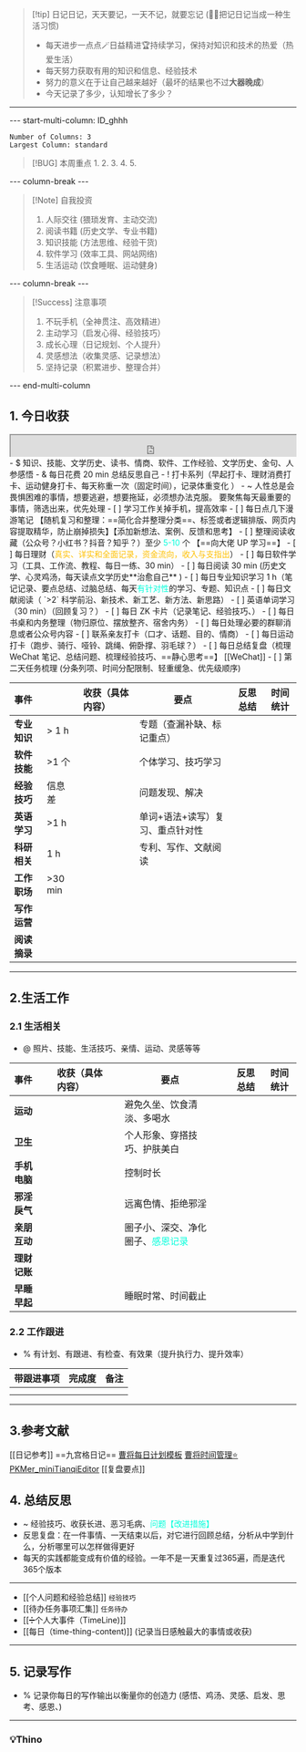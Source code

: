> [!tip] 日记日记，天天要记，一天不记，就要忘记 (🏳️‍🌈把记日记当成一种生活习惯)
> - 每天进步一点点🪄日益精进🏆持续学习，保持对知识和技术的热爱（热爱生活）
> - 每天努力获取有用的知识和信息、经验技术
> - 努力的意义在于让自己越来越好（最坏的结果也不过**大器晚成**）
> - 今天记录了多少，认知增长了多少？

---
--- start-multi-column: ID_ghhh
```column-settings
Number of Columns: 3 
Largest Column: standard
```

>[!BUG] 本周重点
>1. 
>2. 
> 3. 
>4. 
>5.



--- column-break ---

>[!Note] 自我投资
> 1. 人际交往 (猥琐发育、主动交流)
> 2. 阅读书籍 (历史文学、专业书籍)
> 3. 知识技能 (方法思维、经验干货)
> 4. 软件学习 (效率工具、网站网络)
> 5. 生活运动 (饮食睡眠、运动健身)


--- column-break ---

>[!Success] 注意事项
> 1. 不玩手机（全神贯注、高效精进）
> 2. 主动学习（启发心得、经验技巧）
> 3. 成长心理（日记规划、个人提升）
> 4. 灵感想法（收集灵感、记录想法）
> 5. 坚持记录（积累进步、整理合并）

--- end-multi-column
## 1. 今日收获
<div style=" width: 100%;  height:40;overflow: hidden; "><iframe src="https://widget.pkmer.cn/free/miniTianqi?user=a2e5899e-975e-4457-afd4-ec3ff7dcbc90&select-theme=ta&theme=%E6%A0%B7%E5%BC%8F5&input-text=&theme-color=%2300FF88FF&select-icon=gif" allow="fullscreen" style=" height: 100%; width: 100%;"></iframe></div>
- $ 知识、技能、文学历史、读书、情商、软件、工作经验、文学历史、金句、人参感悟
- & 每日花费 20 min 总结反思自己 
- ! 打卡系列（早起打卡、理财消费打卡、运动健身打卡、每天称重一次（固定时间），记录体重变化 ）
- ~ 人性总是会畏惧困难的事情，想要逃避，想要拖延，必须想办法克服。  要聚焦每天最重要的事情，筛选出来，优先处理
- [ ] 学习工作关掉手机，提高效率
- [ ] 每日点几下漫游笔记 【随机复习和整理：==简化合并整理分类==、标签或者逻辑排版、网页内容提取精华，防止崩掉损失】【添加新想法、案例、反馈和思考】
- [ ] 整理阅读收藏（公众号？小红书？抖音？知乎？）至少 <font color="#00ffdc">5-10 </font>个 【==向大佬 UP 学习==】
- [ ] 每日理财（<font color="#ffc000">真实、详实和全面记录，资金流向，收入与支指出</font>）
- [ ] 每日软件学习（工具、工作流、教程、每日一练、30 min）
- [ ] 每日阅读 30 min (历史文学、心灵鸡汤，每天读点文学历史**治愈自己** )
- [ ] 每日专业知识学习 1 h（笔记记录、要点总结、过脑总结、每天<font color="#00ffdc">有针对性</font>的学习、专题、知识点
- [ ] 每日文献阅读（ `>2` 科学前沿、新技术、新工艺、新方法、新思路）
- [ ] 英语单词学习（30 min）（回顾复习？）
- [ ] 每日 ZK 卡片（记录笔记、经验技巧、）
- [ ] 每日书桌和内务整理（物归原位、摆放整齐、宿舍内务）
- [ ] 每日处理必要的群聊消息或者公众号内容 
- [ ] 联系亲友打卡（口才、话题、目的、情商）
- [ ] 每日运动打卡（跑步、骑行、哑铃、跳绳、俯卧撑、羽毛球？）
- [ ] 每日总结复盘（梳理 WeChat 笔记、总结问题、梳理经验技巧、==静心思考==】 [[WeChat]]
- [ ] 第二天任务梳理 (分条列项、时间分配限制、轻重缓急、优先级顺序) 

| **事件**   |          | 收获（具体内容） | 要点                | 反思总结 | 时间统计 |
| :------- | -------- | :------- | ----------------- | ---- | ---- |
| **专业知识** | \> 1 h   |          | 专题（查漏补缺、标记重点）     |      |      |
| **软件技能** | \>1 个    |          | 个体学习、技巧学习         |      |      |
| **经验技巧** | 信息差      |          | 问题发现、解决           |      |      |
| **英语学习** | \>1 h    |          | 单词+语法+读写）复习、重点针对性 |      |      |
| **科研相关** | 1 h      |          | 专利、写作、文献阅读        |      |      |
| **工作职场** | \>30 min |          |                   |      |      |
| **写作运营** |          |          |                   |      |      |
| **阅读摘录** |          |          |                   |      |      |

---
## 2.生活工作
### 2.1 生活相关 
- @  照片、技能、生活技巧、亲情、运动、灵感等等

| **事件**   |     | 收获（具体内容） |     | 要点                                            |     | 反思总结 | 时间统计 |
| :------- | --- | :------- | --- | --------------------------------------------- | --- | ---- | ---- |
| **运动**   |     |          |     | 避免久坐、饮食清淡、多喝水                                 |     |      |      |
| **卫生**   |     |          |     | 个人形象、穿搭技巧、护肤美白                                |     |      |      |
| **手机电脑** |     |          |     | 控制时长                                          |     |      |      |
| **邪淫戾气** |     |          |     | 远离色情、拒绝邪淫                                     |     |      |      |
| **亲朋互动** |     |          |     | 圈子小、深交、净化圈子、<font color="#00ffdc">感恩记录</font> |     |      |      |
| **理财记账** |     |          |     |                                               |     |      |      |
| **早睡早起** |     |          |     | 睡眠时常、时间截止                                     |     |      |      |
### 2.2 工作跟进 
- % 有计划、有跟进、有检查、有效果（提升执行力、提升效率）

| 带跟进事项 | 完成度 | 备注  |
| :---- | :-- | :-- |
|       |     |     |
|  |  |  |  

---
## 3.参考文献
[[日记参考]] ==九宫格日记==
[曹将每日计划模板](https://mp.weixin.qq.com/s/8LYri0lvPV5Y8snHqvpJ5g)
[曹将时间管理⭐](https://mp.weixin.qq.com/s/Z8l7B5iOoCGtjP_KvMjMxA)
[PKMer_miniTianqiEditor](https://pkmer.cn/products/widget/miniTianqiEditor/)
[[复盘要点]]
## 4. 总结反思
- ~ 经验技巧、收获长进、恶习毛病、<font color="#00ffdc">问题【改进措施】</font>
- 反思复盘：在一件事情、一天结束以后，对它进行回顾总结，分析从中学到什么，分析哪里可以怎样做得更好
- 每天的实践都能变成有价值的经验。一年不是一天重复过365遍，而是迭代365个版本
---
- [[个人问题和经验总结]] `经验技巧`
- [[待办任务事项汇集]] `任务待办`
- [[➗个人大事件（TimeLine)]]
- [[每日（time-thing-content)]] (记录当日感触最大的事情或收获)



---
## 5. 记录写作 
- % 记录你每日的写作输出以衡量你的创造力 (感悟、鸡汤、灵感、启发、思考、感恩、)




---
### 💡Thino 
